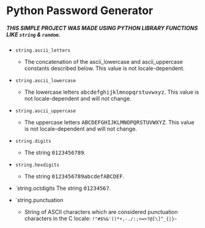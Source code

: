 # Python Password Generator
##### THIS SIMPLE PROJECT WAS MADE USING PYTHON LIBRARY FUNCTIONS LIKE `string` & `random`.  
  
* `string.ascii_letters`
	- The concatenation of the ascii_lowercase and ascii_uppercase constants described below. This value is not locale-dependent.

* `string.ascii_lowercase` 
	- The lowercase letters <kbd>abcdefghijklmnopqrstuvwxyz</kbd>. This value is not  locale-dependent and will not change. 

* `string.ascii_uppercase`
	- The uppercase letters <kbd>ABCDEFGHIJKLMNOPQRSTUVWXYZ</kbd>. This value is not locale-dependent and will not change.

* `string.digits`
	- The string <kbd>0123456789</kbd>.

* `string.hexdigits`
	- The string <kbd>0123456789abcdefABCDEF</kbd>.

* `string.octdigits
The string <kbd>01234567</kbd>.

* `string.punctuation
	- String of ASCII characters which are considered punctuation characters in the C locale: `!"#$%&'()*+,-./:;<=>?@[\]^_{|}~`
